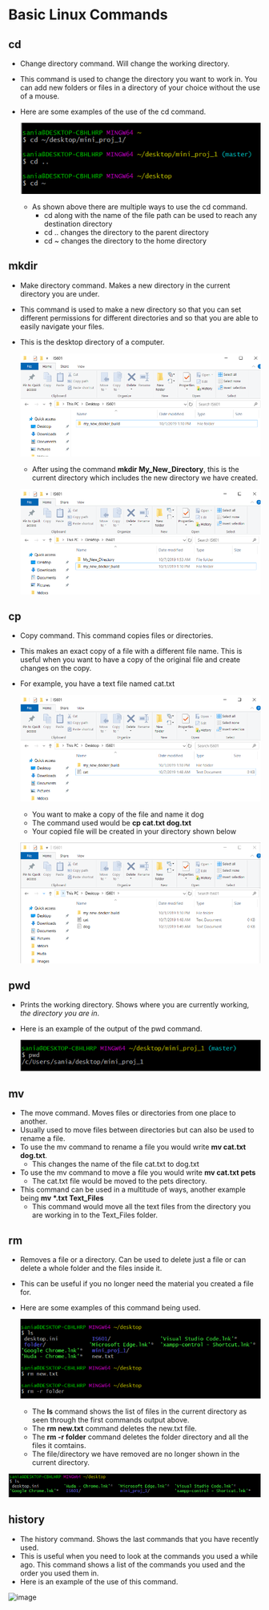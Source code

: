 # Basic Linux Commands

## cd
  * Change directory command. Will change the working directory.
  * This command is used to change the directory you want to work in. You can add new folders or files in a directory of your choice without the use of a mouse. 
  * Here are some examples of the use of the cd command.

  	![cduse](/images/cd_use.PNG)
  	* As shown above there are multiple ways to use the cd command.
		* cd along with the name of the file path can be used to reach any destination directory
		* cd .. changes the directory to the parent directory
		* cd ~ changes the directory to the home directory
## mkdir
  * Make directory command. Makes a new directory in the current directory you are under.
  * This command is used to make a new directory so that you can set different permissions for different directories and so that you are able to easily navigate your files.
  * This is the desktop directory of a computer.

 	![direc](/images/Desktop_files.PNG)
 	* After using the command **mkdir My_New_Directory**, this is the current directory which includes the new directory we have created.

 	![direct](/images/Desktop_files_new.PNG)
## cp
  * Copy command. This command copies files or directories.
  * This makes an exact copy of a file with a different file name. This is useful when you want to have a copy of the original file and create changes on the copy.
  * For example, you have a text file named cat.txt 

   	![cat](/images/cat.PNG)
        
	* You want to make a copy of the file and name it dog
  	* The command used would be **cp cat.txt dog.txt**
  	* Your copied file will be created in your directory shown below

  	![dog](/images/dog.PNG)
## pwd
  * Prints the working directory. Shows where you are currently working, *the directory you are in*.
  * Here is an example of the output of the pwd command.

  	![pwd](/images/pwd.PNG)
## mv
  * The move command. Moves files or directories from one place to another.
  * Usually used to move files  between directories but can also be used to rename a file.
  * To use the mv command to rename a file you would write **mv cat.txt dog.txt**.
    * This changes the name of the file cat.txt to dog.txt
  * To use the mv command to move a file you would write **mv cat.txt pets**
    * The cat.txt file would be moved to the pets directory.
  * This command can be used in a multitude of ways, another example being **mv \*.txt Text_Files**
    * This command would move all the text files from the directory you are working in to the Text_Files folder.
## rm
  * Removes a file or a directory. Can be used to delete just a file or can delete a whole folder and the files inside it.
  * This can be useful if you no longer need the material you created a file for.
  * Here are some examples of this command being used.

  	![rmcat](/images/rmcat.PNG)
	* The **ls** command shows the list of files in the current directory as seen through the first commands output above.
	* The **rm new.txt** command deletes the new.txt file.
	* The **rm -r folder** command deletes the folder directory and all the files it comtains.
	* The file/directory we have removed are no longer shown in the current directory.

![rmcom](/images/rmcom.PNG)

## history
  * The history command. Shows the last commands that you have recently used.
  * This is useful when you need to look at the commands you used a while ago. This command shows a list of the commands you used and the order you used them in.
  * Here is an example of the use of this command.

![image](https://www.howtoforge.com/images/command-tutorial/history-basic-usage.png)








